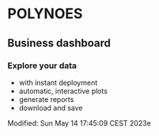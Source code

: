 # POLYNOES
## Business dashboard

### Explore your data
* with instant deployment
* automatic, interactive plots
* generate reports
* download and save

Modified: Sun May 14 17:45:09 CEST 2023e
